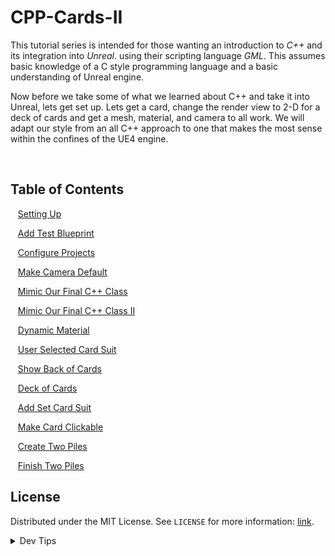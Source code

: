 # CPP-Cards-II


<!-- OVERVIEW -->
This tutorial series is intended for those wanting an introduction to *C++* and its integration into *Unreal*. using their scripting language <i>GML</i>. This assumes basic knowledge of a C style programming language and a basic understanding of Unreal engine.

Now before we take some of what we learned about C++ and take it into Unreal, lets get set up. Lets get a card, change the render view to 2-D for a deck of cards and get a mesh, material, and camera to all work. We will adapt our style from an all C++ approach to one that makes the most sense within the confines of the UE4 engine.


<br>


<!-- TOC -->
## Table of Contents

<kbd></kbd> &nbsp;&nbsp; [Setting Up](setting-up/README.md#user-content-setting-up) <br>

<kbd></kbd> &nbsp;&nbsp; [Add Test Blueprint](test-bp/README.md#user-content-add-up) <br>

<kbd></kbd> &nbsp;&nbsp; [Configure Projects](configure-proj/README.md#user-content-configure-projects) <br>

<kbd></kbd> &nbsp;&nbsp; [Make Camera Default](camera-default/README.md#user-content-make-camera-default) 

<kbd></kbd> &nbsp;&nbsp; [Mimic Our Final C++ Class](mimic-class/README.md#user-content-mimic-our-final-c-class)

<kbd></kbd> &nbsp;&nbsp; [Mimic Our Final C++ Class II](mimic-class-ii/README.md#user-content-mimic-our-final-c-class-ii) 

<kbd></kbd> &nbsp;&nbsp; [Dynamic Material](dynamic-material/README.md#user-content-dynamic-material) 

<kbd></kbd> &nbsp;&nbsp; [User Selected Card Suit](user-select-suit/README.md#user-content-user-selected-card-suit) 

<kbd></kbd> &nbsp;&nbsp; [Show Back of Cards](back-cards/README.md#user-content-show-back-of-cards) 

<kbd></kbd> &nbsp;&nbsp; [Deck of Cards](deck/README.md#user-content-deck-of-cards) 

<kbd></kbd> &nbsp;&nbsp; [Add Set Card Suit](add-scs/README.md#user-content-add-set-card-suit) 

<kbd></kbd> &nbsp;&nbsp; [Make Card Clickable](clickable/README.md#user-content-make-card-clickable) 

<kbd></kbd> &nbsp;&nbsp; [Create Two Piles](two-piles/README.md#user-content-create-two-piles) 

<kbd></kbd> &nbsp;&nbsp; [Finish Two Piles](finish-piles/README.md#user-content-finish-two-piles) 

<!-- LICENSE -->
## License
Distributed under the MIT License. See `LICENSE` for more information: [link](LICENSE).

</p>
</details>
<details><summary>Dev Tips</summary>
make git m="add commit message"
</details>